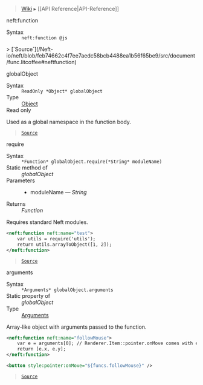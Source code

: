 > [Wiki](Home) ▸ [[API Reference|API-Reference]]

neft:function
<dl><dt>Syntax</dt><dd><code>neft:function @js</code></dd></dl>
> [`Source`](/Neft-io/neft/blob/feb74662c4f7ee7aedc58bcb4488ea1b56f65be9/src/document/func.litcoffee#neftfunction)

globalObject
<dl><dt>Syntax</dt><dd><code>ReadOnly &#x2A;Object&#x2A; globalObject</code></dd><dt>Type</dt><dd><a href="/Neft-io/neft/wiki/Utils-API#isobject">Object</a></dd><dt>Read only</dt></dl>
Used as a global namespace in the function body.

> [`Source`](/Neft-io/neft/blob/feb74662c4f7ee7aedc58bcb4488ea1b56f65be9/src/document/func.litcoffee#globalobject)

require
<dl><dt>Syntax</dt><dd><code>&#x2A;Function&#x2A; globalObject.require(&#x2A;String&#x2A; moduleName)</code></dd><dt>Static method of</dt><dd><i>globalObject</i></dd><dt>Parameters</dt><dd><ul><li>moduleName — <i>String</i></li></ul></dd><dt>Returns</dt><dd><i>Function</i></dd></dl>
Requires standard Neft modules.

```xml
<neft:function neft:name="test">
    var utils = require('utils');
    return utils.arrayToObject([1, 2]);
</neft:function>
```

> [`Source`](/Neft-io/neft/blob/feb74662c4f7ee7aedc58bcb4488ea1b56f65be9/src/document/func.litcoffee#require)

arguments
<dl><dt>Syntax</dt><dd><code>&#x2A;Arguments&#x2A; globalObject.arguments</code></dd><dt>Static property of</dt><dd><i>globalObject</i></dd><dt>Type</dt><dd><a href="/Neft-io/neft/wiki/Utils-API#isarguments">Arguments</a></dd></dl>
Array-like object with arguments passed to the function.

```xml
<neft:function neft:name="followMouse">
    var e = arguments[0]; // Renderer.Item::pointer.onMove comes with event argument
    return [e.x, e.y];
</neft:function>

<button style:pointer:onMove="${funcs.followMouse}" />
```

> [`Source`](/Neft-io/neft/blob/feb74662c4f7ee7aedc58bcb4488ea1b56f65be9/src/document/func.litcoffee#arguments)


